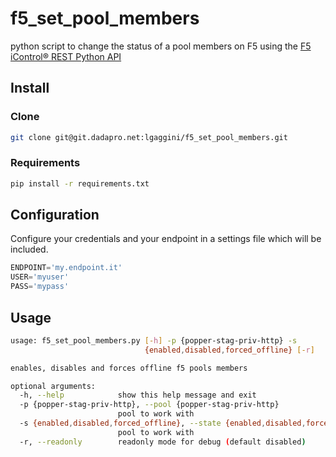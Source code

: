 # f5_set_pool_members

python script to change the status of a pool members on F5 using the [F5 iControl® REST Python API](https://github.com/F5Networks/f5-common-python)

## Install
### Clone
```bash
git clone git@git.dadapro.net:lgaggini/f5_set_pool_members.git
```

### Requirements
```bash
pip install -r requirements.txt
```
## Configuration
Configure your credentials and your endpoint in a settings file which will be included.
```python
ENDPOINT='my.endpoint.it'
USER='myuser'
PASS='mypass'
```

## Usage

```bash
usage: f5_set_pool_members.py [-h] -p {popper-stag-priv-http} -s
                              {enabled,disabled,forced_offline} [-r]

enables, disables and forces offline f5 pools members

optional arguments:
  -h, --help            show this help message and exit
  -p {popper-stag-priv-http}, --pool {popper-stag-priv-http}
                        pool to work with
  -s {enabled,disabled,forced_offline}, --state {enabled,disabled,forced_offline}
                        pool to work with
  -r, --readonly        readonly mode for debug (default disabled)
```
